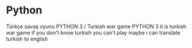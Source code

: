 # Python
Türkçe savaş oyunu PYTHON 3 / Turkish war game PYTHON 3
it is turkish war game if you don't know turkish you can't play 
maybe ı can translate turkish to english
